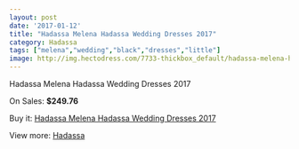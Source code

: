 ```yaml
---
layout: post
date: '2017-01-12'
title: "Hadassa Melena Hadassa Wedding Dresses 2017"
category: Hadassa
tags: ["melena","wedding","black","dresses","little"]
image: http://img.hectodress.com/7733-thickbox_default/hadassa-melena-hadassa-wedding-dresses-2013.jpg
---
```

Hadassa Melena Hadassa Wedding Dresses 2017

On Sales: **$249.76**
<a href="https://www.hectodress.com/hadassa/3840-hadassa-melena-hadassa-wedding-dresses-2013.html"><amp-img layout="responsive" width="600" height="600" src="//img.hectodress.com/7733-thickbox_default/hadassa-melena-hadassa-wedding-dresses-2013.jpg" alt="Hadassa Melena Hadassa Wedding Dresses 2017 0" /></a>
<a href="https://www.hectodress.com/hadassa/3840-hadassa-melena-hadassa-wedding-dresses-2013.html"><amp-img layout="responsive" width="600" height="600" src="//img.hectodress.com/7734-thickbox_default/hadassa-melena-hadassa-wedding-dresses-2013.jpg" alt="Hadassa Melena Hadassa Wedding Dresses 2017 1" /></a>

Buy it: [Hadassa Melena Hadassa Wedding Dresses 2017](https://www.hectodress.com/hadassa/3840-hadassa-melena-hadassa-wedding-dresses-2013.html "Hadassa Melena Hadassa Wedding Dresses 2017")

View more: [Hadassa](https://www.hectodress.com/67-hadassa "Hadassa")